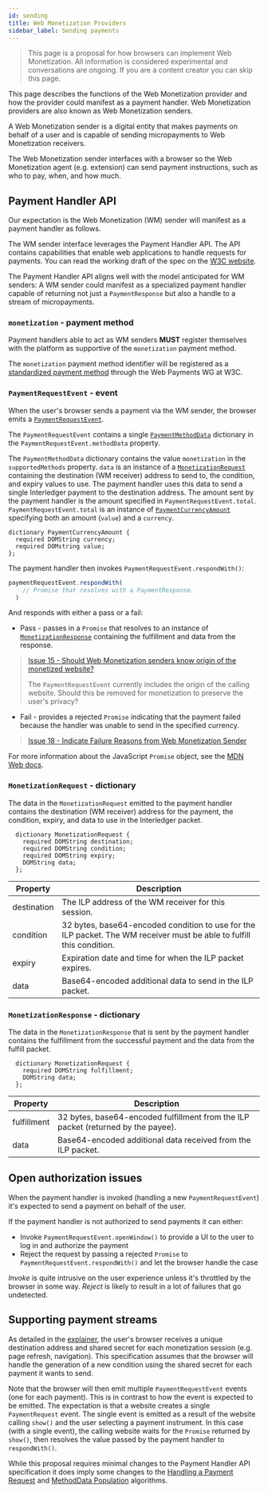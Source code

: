 ```yaml
---
id: sending
title: Web Monetization Providers
sidebar_label: Sending payments
---
```


> This page is a proposal for how browsers can implement Web Monetization. All
> information is considered experimental and conversations are ongoing. If you
> are a content creator you can skip this page.

This page describes the functions of the Web Monetization provider and
how the provider could manifest as a payment handler. Web Monetization providers
are also known as Web Monetization senders.

A Web Monetization sender is a digital entity that makes payments on behalf of
a user and is capable of sending micropayments to Web Monetization receivers.

The Web Monetization sender interfaces with a browser so the Web Monetization
agent (e.g. extension) can send payment instructions, such as who to pay, when,
and how much.

## Payment Handler API

Our expectation is the Web Monetization (WM) sender will manifest as a payment
handler as follows.

The WM sender interface leverages the Payment Handler API. The API contains
capabilities that enable web applications to handle requests for payments. You
can read the working draft of the spec on the
[W3C website](https://www.w3.org/TR/payment-handler/).

The Payment Handler API aligns well with the model anticipated for WM senders:
A WM sender could manifest as a specialized payment handler capable of returning
not just a `PaymentResponse` but also a handle to a stream of micropayments.

### `monetization` - payment method

Payment handlers able to act as WM senders **MUST** register themselves with the
platform as supportive of the `monetization` payment method.

The `monetization` payment method identifier will be registered as a
[standardized payment method](https://www.w3.org/TR/payment-method-id/#standardized-payment-method-identifiers)
through the Web Payments WG at W3C.

### `PaymentRequestEvent` - event

When the user's browser sends a payment via the WM sender, the browser emits a
[`PaymentRequestEvent`](https://www.w3.org/TR/payment-handler/#the-paymentrequestevent).

The `PaymentRequestEvent` contains a single
[`PaymentMethodData`](https://www.w3.org/TR/payment-request/#paymentmethoddata-dictionary)
dictionary in the `PaymentRequestEvent.methodData` property.

The `PaymentMethodData` dictionary contains the value `monetization` in the
`supportedMethods` property. `data` is an instance of a
[`MonetizationRequest`](#monetizationrequest-dictionary) containing the
destination (WM receiver) address to send to, the condition, and expiry values
to use. The payment handler uses this data to send a single Interledger payment
to the destination address. The amount sent by the payment handler is the amount
specified in `PaymentRequestEvent.total`. `PaymentRequestEvent.total` is an
instance of [`PaymentCurrencyAmount`](https://www.w3.org/TR/payment-request/#paymentcurrencyamount-dictionary)
specifying both an amount (`value`) and a `currency`.

```webidl
dictionary PaymentCurrencyAmount {
  required DOMString currency;
  required DOMstring value;
};
```

The payment handler then invokes `PaymentRequestEvent.respondWith()`:

```ts
paymentRequestEvent.respondWith(
    // Promise that resolves with a PaymentResponse.
  )
```

And responds with either a pass or a fail:
* Pass - passes in a `Promise` that resolves to an instance of
[`MonetizationResponse`](#monetizationresponse-dictionary) containing the
fulfillment and data from the response.
> [Issue 15 - Should Web Monetization senders know origin of the monetized website?](https://github.com/WICG/webmonetization/issues/15)<p>The `PaymentRequestEvent` currently includes the origin of the calling website. Should this be removed for monetization to preserve the user's privacy?</p>

* Fail - provides a rejected `Promise` indicating that the payment failed
because the handler was unable to send in the specified currency.
> [Issue 18 - Indicate Failure Reasons from Web Monetization Sender](https://github.com/WICG/webmonetization/issues/18)

For more information about the JavaScript `Promise` object, see the
[MDN Web docs](https://developer.mozilla.org/en-US/docs/Web/JavaScript/Reference/Global_Objects/Promise).

### `MonetizationRequest` - dictionary

The data in the `MonetizationRequest` emitted to the payment handler contains
the destination (WM receiver) address for the payment, the condition, expiry,
and data to use in the Interledger packet.

```webidl
  dictionary MonetizationRequest {
    required DOMString destination;
    required DOMString condition;
    required DOMString expiry;
    DOMString data;
  };
```

| Property    | Description                                                   |
| ----------- | ------------------------------------------------------------- |
| destination | The ILP address of the WM receiver for this session. |
| condition   | 32 bytes, base64-encoded condition to use for the ILP packet. The WM receiver must be able to fulfill this condition. |
| expiry      | Expiration date and time for when the ILP packet expires.     |
| data        | Base64-encoded additional data to send in the ILP packet.     |

### `MonetizationResponse` - dictionary

The data in the `MonetizationResponse` that is sent by the payment handler
contains the fulfillment from the successful payment and the data from the
fulfill packet.

```webidl
  dictionary MonetizationRequest {
    required DOMString fulfillment;
    DOMString data;
  };
```

| Property    | Description                                               |
| ----------- | --------------------------------------------------------- |
| fulfillment | 32 bytes, base64-encoded fulfillment from the ILP packet (returned by the payee). |
| data        | Base64-encoded additional data received from the ILP packet. |

## Open authorization issues

When the payment handler is invoked (handling a new `PaymentRequestEvent`) it's
expected to send a payment on behalf of the user.

If the payment handler is not authorized to send payments it can either:
* Invoke `PaymentRequestEvent.openWindow()` to provide a UI to the user to log
in and authorize the payment
* Reject the request by passing a rejected `Promise` to
`PaymentRequestEvent.respondWith()` and let the browser handle the case

_Invoke_ is quite intrusive on the user experience unless it's throttled by the
browser in some way. _Reject_ is likely to result in a lot of failures that go
undetected.

## Supporting payment streams

As detailed in the [explainer](./explainer.md), the user's browser receives a
unique destination address and shared secret for each monetization session (e.g.
  page refresh, navigation). This specification assumes that the browser will
  handle the generation of a new condition using the shared secret for each
  payment it wants to send.

Note that the browser will then emit multiple `PaymentRequestEvent` events (one
  for each payment). This is in contrast to how the event is expected to be
  emitted. The expectation is that a website creates a single `PaymentRequest`
  event. The single event is emitted as a result of the website calling `show()`
  and the user selecting a payment instrument. In this case (with a single
    event), the calling website waits for the `Promise` returned by `show()`,
    then resolves the value passed by the payment handler to `respondWith()`.

While this proposal requires minimal changes to the Payment Handler API
specification it does imply some changes to the
[Handling a Payment Request](https://www.w3.org/TR/payment-handler/#handling-a-payment-request)
and [MethodData Population](https://www.w3.org/TR/payment-handler/#dfn-methoddata-population-algorithm)
algorithms.
